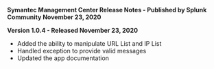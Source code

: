 **Symantec Management Center Release Notes - Published by Splunk Community November 23, 2020**


**Version 1.0.4 - Released November 23, 2020**

* Added the ability to manipulate URL List and IP List
* Handled exception to provide valid messages
* Updated the app documentation
